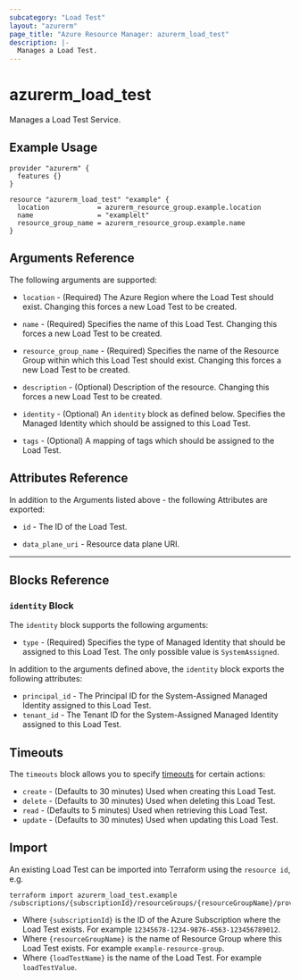 ```yaml
---
subcategory: "Load Test"
layout: "azurerm"
page_title: "Azure Resource Manager: azurerm_load_test"
description: |-
  Manages a Load Test.
---
```


<!-- Note: This documentation is generated. Any manual changes will be overwritten -->

# azurerm_load_test

Manages a Load Test Service.

## Example Usage

```hcl
provider "azurerm" {
  features {}
}

resource "azurerm_load_test" "example" {
  location            = azurerm_resource_group.example.location
  name                = "examplelt"
  resource_group_name = azurerm_resource_group.example.name
}
```

## Arguments Reference

The following arguments are supported:

* `location` - (Required) The Azure Region where the Load Test should exist. Changing this forces a new Load Test to be created.

* `name` - (Required) Specifies the name of this Load Test. Changing this forces a new Load Test to be created.

* `resource_group_name` - (Required) Specifies the name of the Resource Group within which this Load Test should exist. Changing this forces a new Load Test to be created.

* `description` - (Optional) Description of the resource. Changing this forces a new Load Test to be created.

* `identity` - (Optional) An `identity` block as defined below. Specifies the Managed Identity which should be assigned to this Load Test.

* `tags` - (Optional) A mapping of tags which should be assigned to the Load Test.

## Attributes Reference

In addition to the Arguments listed above - the following Attributes are exported:

* `id` - The ID of the Load Test.

* `data_plane_uri` - Resource data plane URI.

---

## Blocks Reference

### `identity` Block


The `identity` block supports the following arguments:

* `type` - (Required) Specifies the type of Managed Identity that should be assigned to this Load Test. The only possible value is `SystemAssigned`.


In addition to the arguments defined above, the `identity` block exports the following attributes:

* `principal_id` - The Principal ID for the System-Assigned Managed Identity assigned to this Load Test.
* `tenant_id` - The Tenant ID for the System-Assigned Managed Identity assigned to this Load Test.

## Timeouts

The `timeouts` block allows you to specify [timeouts](https://www.terraform.io/docs/configuration/resources.html#timeouts) for certain actions:

* `create` - (Defaults to 30 minutes) Used when creating this Load Test.
* `delete` - (Defaults to 30 minutes) Used when deleting this Load Test.
* `read` - (Defaults to 5 minutes) Used when retrieving this Load Test.
* `update` - (Defaults to 30 minutes) Used when updating this Load Test.

## Import

An existing Load Test can be imported into Terraform using the `resource id`, e.g.

```shell
terraform import azurerm_load_test.example /subscriptions/{subscriptionId}/resourceGroups/{resourceGroupName}/providers/Microsoft.LoadTestService/loadTests/{loadTestName}
```

* Where `{subscriptionId}` is the ID of the Azure Subscription where the Load Test exists. For example `12345678-1234-9876-4563-123456789012`.
* Where `{resourceGroupName}` is the name of Resource Group where this Load Test exists. For example `example-resource-group`.
* Where `{loadTestName}` is the name of the Load Test. For example `loadTestValue`.
